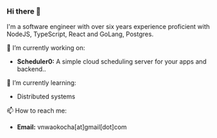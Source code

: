 ### Hi there 👋

I'm a software engineer with over six years experience proficient with NodeJS, TypeScript, React and GoLang, Postgres.

🔭 I’m currently working on: 
  
- **Scheduler0:** A simple cloud scheduling server for your apps and backend..

🌱 I’m currently learning:

- Distributed systems

📫 How to reach me:

- **Email:** vnwaokocha[at]gmail[dot]com

<!--
**victorlenerd/victorlenerd** is a ✨ _special_ ✨ repository because its `README.md` (this file) appears on your GitHub profile.

Here are some ideas to get you started:

- 🔭 I’m currently working on ...
- 🌱 I’m currently learning ...
- 👯 I’m looking to collaborate on ...
- 🤔 I’m looking for help with ...
- 💬 Ask me about ...
- 📫 How to reach me: ...
- 😄 Pronouns: ...
- ⚡ Fun fact: ...
-->
